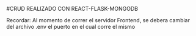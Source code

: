  #CRUD REALIZADO CON REACT-FLASK-MONGODB

 Recordar: Al momento de correr el servidor Frontend, se debera cambiar del archivo .env el puerto en el cual corre el mismo